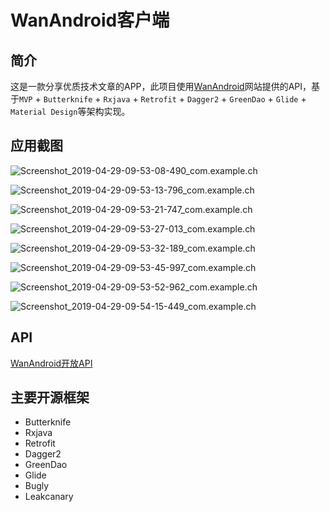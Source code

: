 # WanAndroid客户端

## 简介

这是一款分享优质技术文章的APP，此项目使用[WanAndroid](https://www.wanandroid.com)网站提供的API，基于`MVP` + `Butterknife` + `Rxjava` + `Retrofit` + `Dagger2` + `GreenDao` + `Glide` + `Material Design`等架构实现。

## 应用截图

![Screenshot_2019-04-29-09-53-08-490_com.example.ch](https://github.com/chenshuaiyu/WanAndroid/blob/master/screenshot/Screenshot_2019-04-29-09-53-08-490_com.example.ch.png)

![Screenshot_2019-04-29-09-53-13-796_com.example.ch](https://github.com/chenshuaiyu/WanAndroid/blob/master/screenshot/Screenshot_2019-04-29-09-53-13-796_com.example.ch.png)

![Screenshot_2019-04-29-09-53-21-747_com.example.ch](https://github.com/chenshuaiyu/WanAndroid/blob/master/screenshot/Screenshot_2019-04-29-09-53-21-747_com.example.ch.png)

![Screenshot_2019-04-29-09-53-27-013_com.example.ch](https://github.com/chenshuaiyu/WanAndroid/blob/master/screenshot/Screenshot_2019-04-29-09-53-27-013_com.example.ch.png)

![Screenshot_2019-04-29-09-53-32-189_com.example.ch](https://github.com/chenshuaiyu/WanAndroid/blob/master/screenshot/Screenshot_2019-04-29-09-53-32-189_com.example.ch.png)

![Screenshot_2019-04-29-09-53-45-997_com.example.ch](https://github.com/chenshuaiyu/WanAndroid/blob/master/screenshot/Screenshot_2019-04-29-09-53-45-997_com.example.ch.png)

![Screenshot_2019-04-29-09-53-52-962_com.example.ch](https://github.com/chenshuaiyu/WanAndroid/blob/master/screenshot/Screenshot_2019-04-29-09-53-52-962_com.example.ch.png)

![Screenshot_2019-04-29-09-54-15-449_com.example.ch](https://github.com/chenshuaiyu/WanAndroid/blob/master/screenshot/Screenshot_2019-04-29-09-54-15-449_com.example.ch.png)

## API

[WanAndroid开放API](https://www.wanandroid.com)

## 主要开源框架

- Butterknife
- Rxjava
- Retrofit
- Dagger2
- GreenDao
- Glide
- Bugly
- Leakcanary